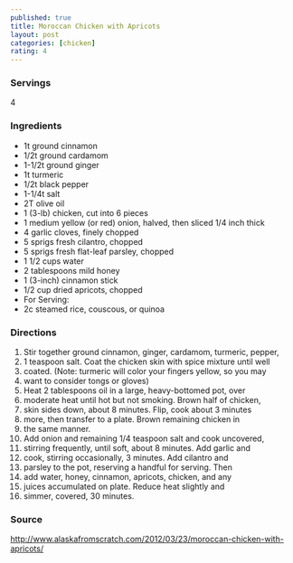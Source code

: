 ```yaml
---
published: true
title: Moroccan Chicken with Apricots
layout: post
categories: [chicken]
rating: 4
---
```

### Servings
4

### Ingredients
- 1t ground cinnamon
- 1/2t ground cardamom
- 1-1/2t ground ginger
- 1t turmeric
- 1/2t black pepper
- 1-1/4t salt
- 2T olive oil
- 1 (3-lb) chicken, cut into 6 pieces
- 1 medium yellow (or red) onion, halved, then sliced 1/4 inch thick
- 4 garlic cloves, finely chopped
- 5 sprigs fresh cilantro, chopped
- 5 sprigs fresh flat-leaf parsley, chopped
- 1 1/2 cups water
- 2 tablespoons mild honey
- 1 (3-inch) cinnamon stick
- 1/2 cup dried apricots, chopped
- For Serving:
- 2c steamed rice, couscous, or quinoa

### Directions
1. Stir together ground cinnamon, ginger, cardamom, turmeric, pepper,
2. 1 teaspoon salt. Coat the chicken skin with spice mixture until well
3. coated. (Note: turmeric will color your fingers yellow, so you may
4. want to consider tongs or gloves)
5. Heat 2 tablespoons oil in a large, heavy-bottomed pot, over
6. moderate heat until hot but not smoking. Brown half of chicken,
7. skin sides down, about 8 minutes. Flip, cook about 3 minutes
8. more, then transfer to a plate. Brown remaining chicken in
9. the same manner.
10. Add onion and remaining 1/4 teaspoon salt and cook uncovered,
11. stirring frequently, until soft, about 8 minutes. Add garlic and
12. cook, stirring occasionally, 3 minutes. Add cilantro and
13. parsley to the pot, reserving a handful for serving. Then
14. add water, honey, cinnamon, apricots, chicken, and any
15. juices accumulated on plate. Reduce heat slightly and
16. simmer, covered, 30 minutes.

### Source
<a href="http://www.alaskafromscratch.com/2012/03/23/moroccan-chicken-with-apricots/" target="new">http://www.alaskafromscratch.com/2012/03/23/moroccan-chicken-with-apricots/</a>
